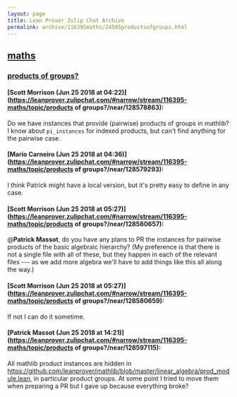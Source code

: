 ```yaml
---
layout: page
title: Lean Prover Zulip Chat Archive 
permalink: archive/116395maths/24585productsofgroups.html
---
```


## [maths](index.html)
### [products of groups?](24585productsofgroups.html)

#### [Scott Morrison (Jun 25 2018 at 04:22)](https://leanprover.zulipchat.com/#narrow/stream/116395-maths/topic/products of groups?/near/128578863):
Do we have instances that provide (pairwise) products of groups in mathlib? I know about `pi_instances` for indexed products, but can't find anything for the pairwise case.

#### [Mario Carneiro (Jun 25 2018 at 04:36)](https://leanprover.zulipchat.com/#narrow/stream/116395-maths/topic/products of groups?/near/128579293):
I think Patrick might have a local version, but it's pretty easy to define in any case.

#### [Scott Morrison (Jun 25 2018 at 05:27)](https://leanprover.zulipchat.com/#narrow/stream/116395-maths/topic/products of groups?/near/128580657):
@**Patrick Massot**, do you have any plans to PR the instances for pairwise products of the basic algebraic hierarchy? (My preference is that there is not a single file with all of these, but they happen in each of the relevant files --- as we add more algebra we'll have to add things like this all along the way.)

#### [Scott Morrison (Jun 25 2018 at 05:27)](https://leanprover.zulipchat.com/#narrow/stream/116395-maths/topic/products of groups?/near/128580659):
If not I can do it sometime.

#### [Patrick Massot (Jun 25 2018 at 14:21)](https://leanprover.zulipchat.com/#narrow/stream/116395-maths/topic/products of groups?/near/128597115):
All mathlib product instances are hidden in https://github.com/leanprover/mathlib/blob/master/linear_algebra/prod_module.lean, in particular product groups. At some point I tried to move them when preparing a PR but I gave up because everything broke?

